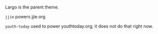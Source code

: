 Largo is the parent theme.

`jjie` powers jjie.org

`youth-today` used to power youthtoday.org; it does not do that right now.
